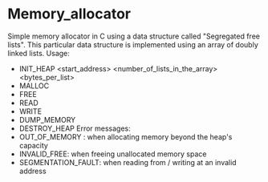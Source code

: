 # Memory_allocator
Simple memory allocator in C using a data structure called "Segregated free lists".
This particular data structure is implemented using an array of doubly linked lists. 
Usage:
* INIT_HEAP <start_address> <number_of_lists_in_the_array> <bytes_per_list>
* MALLOC <bytes>
* FREE <address>
* READ <address> <bytes>
* WRITE <address> <data> <bytes>
* DUMP_MEMORY
* DESTROY_HEAP
Error messages:
* OUT_OF_MEMORY : when allocating memory beyond the heap's capacity
* INVALID_FREE: when freeing unallocated memory space
* SEGMENTATION_FAULT: when reading from / writing at an invalid address
  
